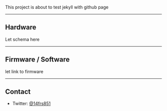 This project is about to test jekyll with github page
_______________________________________________________________________________
## Hardware
Let schema here
_______________________________________________________________________________
## Firmware / Software

let link to firmware
_______________________________________________________________________________
## Contact

- Twitter: [@14frs851](https://twitter.com/14frs851)

